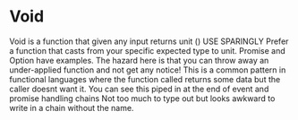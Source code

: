 # Void
Void is a function that given any input returns unit ()
USE SPARINGLY
Prefer a function that casts from your specific expected type to unit.
Promise and Option have examples.
The hazard here is that you can throw away an under-applied function and not get any notice!
This is a common pattern in functional languages where the function called returns some data but the caller doesnt want it.
You can see this piped in at the end of event and promise handling chains
Not too much to type out but looks awkward to write in a chain without the name.
